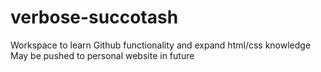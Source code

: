 # verbose-succotash
Workspace to learn Github functionality and expand html/css knowledge
May be pushed to personal website in future